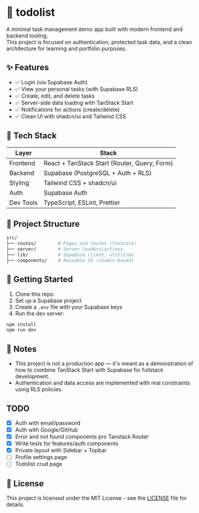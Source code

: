 # 📝 todolist

A minimal task management demo app built with modern frontend and backend tooling.  
This project is focused on authentication, protected task data, and a clean architecture for learning and portfolio purposes.

## ✨ Features

- ✅ Login (via Supabase Auth)
- ✅ View your personal tasks (with Supabase RLS)
- ✅ Create, edit, and delete tasks
- ✅ Server-side data loading with TanStack Start
- ✅ Notifications for actions (create/delete)
- ✅ Clean UI with shadcn/ui and Tailwind CSS

## 🧱 Tech Stack

| Layer     | Stack                                        |
| --------- | -------------------------------------------- |
| Frontend  | React + TanStack Start (Router, Query, Form) |
| Backend   | Supabase (PostgreSQL + Auth + RLS)           |
| Styling   | Tailwind CSS + shadcn/ui                     |
| Auth      | Supabase Auth                                |
| Dev Tools | TypeScript, ESLint, Prettier                 |

## 📁 Project Structure

```bash
src/
├── routes/        # Pages and routes (TanStack)
├── server/        # Server loaders/actions
├── lib/           # Supabase client, utilities
├── components/    # Reusable UI (shadcn-based)
```

## 🚀 Getting Started

1. Clone this repo
2. Set up a Supabase project
3. Create a `.env` file with your Supabase keys
4. Run the dev server:

```bash
npm install
npm run dev
```

## 📌 Notes

- This project is not a production app — it's meant as a demonstration of how to combine TanStack Start with Supabase for fullstack development.
- Authentication and data access are implemented with real constraints using RLS policies.

## TODO

- [x] Auth with email/password
- [x] Auth with Google/GitHub
- [x] Error and not found components pro Tanstack Router
- [x] Write tests for features/auth components
- [x] Private layout with Sidebar + Topbar
- [ ] Profile settings page
- [ ] Todolist crud page

## 🪪 License

This project is licensed under the MIT License - see the [LICENSE](LICENSE) file for details.
